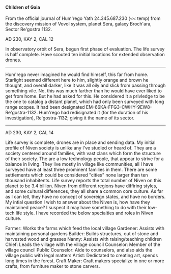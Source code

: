 #### Children of Gaia

From the official journal of Hum'rego Yath 24.345.687.230 (<< temp) from the discovery mission of Vovol system, planet Sera, galaxy Broch'ara, Sector Re'gostra 1132.

AD 230, KAY 2, CAL 12

In observatory orbit of Sera, begun first phase of evaluation. The life survey is half complete. Have scouted ten initial locations for extended observation drones.

-------------------

Hum'rego never imagined he would find himself, this far from home. Starlight seemed different here to him, slightly orange and brown he thought, and overall darker, like it was all oily and slick from passing through something vile. No, this was much farther than he would have ever liked to get from home. But he had asked for this. He considered it a privledge to be the one to catalog a distant planet, which had only been surveyed with long range scopes. It had been designated EM-66KA-FFG3-CWHY-9EW8-Re'gostra-1132. Hum'rego had redisignated it (for the duration of his investigation), Re'gostra-1132; giving it the name of its sector. 

-------------------

AD 230, KAY 2, CAL 14

Life survey is complete, drones are in place and sending data. My initial profile of Niven society is unlike any I've studied or heard of. They are a society centered around families, with vast clans which form the structure of their society. The are a low technology people, that appear to strive for a balance in living. They live mostly in village like communities, all I have surveyed have at least three prominent families in them. There are some settlements which could be considered "cities" none larger than ten thousand inhabitents. Life survey reports the total number of Niven on this planet to be 3.4 billion. Niven from different regions have diffiring styles, and some cultural differences, they all share a common core culture. As far as I can tell, they have no concept of sovereign states, and have no borders. My intial question I wish to answer about the Niven is, how have they maintained peace? I suspect it may have something to do with their low-tech life style. I have recorded the below specialties and roles in Niven culture.

Farmer: Works the farms which feed the local village
Gardener: Assists with maintaining personal gardens
Builder: Builds structures, out of stone and harvested wood and grasses
Nanny: Assists with raising/teaching children
Chief: Leads the village with the village council
Counselor: Member of the village council
Public Counselor: Aide to counselors, and also aids the village public with legal matters
Artist: Dedictated to creating art, spends long times in the forest.
Craft Maker: Craft makers specialize in one or more crafts, from furniture maker to stone carvers.
